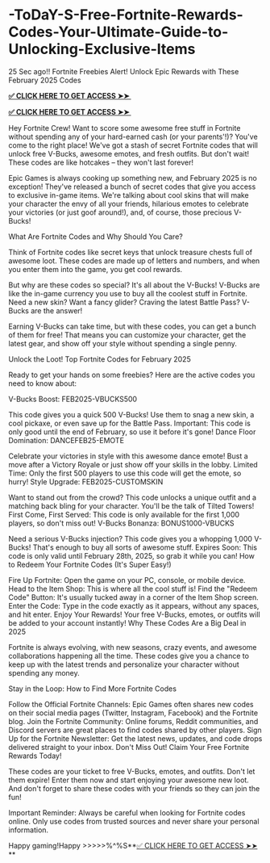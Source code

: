 # -ToDaY-S-Free-Fortnite-Rewards-Codes-Your-Ultimate-Guide-to-Unlocking-Exclusive-Items
25 Sec ago!! Fortnite Freebies Alert! Unlock Epic Rewards with These February 2025 Codes

**[✅ CLICK HERE TO GET ACCESS ➤➤ ​​](https://xnproo.com/giftcards/)**

**[✅ CLICK HERE TO GET ACCESS ➤➤ ​​](https://xnproo.com/giftcards/)**

Hey Fortnite Crew! Want to score some awesome free stuff in Fortnite without spending any of your hard-earned cash (or your parents'!)? You've come to the right place! We've got a stash of secret Fortnite codes that will unlock free V-Bucks, awesome emotes, and fresh outfits. But don't wait! These codes are like hotcakes – they won't last forever!

Epic Games is always cooking up something new, and February 2025 is no exception! They've released a bunch of secret codes that give you access to exclusive in-game items. We're talking about cool skins that will make your character the envy of all your friends, hilarious emotes to celebrate your victories (or just goof around!), and, of course, those precious V-Bucks!

What Are Fortnite Codes and Why Should You Care?

Think of Fortnite codes like secret keys that unlock treasure chests full of awesome loot. These codes are made up of letters and numbers, and when you enter them into the game, you get cool rewards.

But why are these codes so special? It's all about the V-Bucks! V-Bucks are like the in-game currency you use to buy all the coolest stuff in Fortnite. Need a new skin? Want a fancy glider? Craving the latest Battle Pass? V-Bucks are the answer!

Earning V-Bucks can take time, but with these codes, you can get a bunch of them for free! That means you can customize your character, get the latest gear, and show off your style without spending a single penny.

Unlock the Loot! Top Fortnite Codes for February 2025

Ready to get your hands on some freebies? Here are the active codes you need to know about:

V-Bucks Boost: FEB2025-VBUCKS500

This code gives you a quick 500 V-Bucks! Use them to snag a new skin, a cool pickaxe, or even save up for the Battle Pass. Important: This code is only good until the end of February, so use it before it's gone! Dance Floor Domination: DANCEFEB25-EMOTE

Celebrate your victories in style with this awesome dance emote! Bust a move after a Victory Royale or just show off your skills in the lobby. Limited Time: Only the first 500 players to use this code will get the emote, so hurry! Style Upgrade: FEB2025-CUSTOMSKIN

Want to stand out from the crowd? This code unlocks a unique outfit and a matching back bling for your character. You'll be the talk of Tilted Towers! First Come, First Served: This code is only available for the first 1,000 players, so don't miss out! V-Bucks Bonanza: BONUS1000-VBUCKS

Need a serious V-Bucks injection? This code gives you a whopping 1,000 V-Bucks! That's enough to buy all sorts of awesome stuff. Expires Soon: This code is only valid until February 28th, 2025, so grab it while you can! How to Redeem Your Fortnite Codes (It's Super Easy!)

Fire Up Fortnite: Open the game on your PC, console, or mobile device. Head to the Item Shop: This is where all the cool stuff is! Find the "Redeem Code" Button: It's usually tucked away in a corner of the Item Shop screen. Enter the Code: Type in the code exactly as it appears, without any spaces, and hit enter. Enjoy Your Rewards! Your free V-Bucks, emotes, or outfits will be added to your account instantly! Why These Codes Are a Big Deal in 2025

Fortnite is always evolving, with new seasons, crazy events, and awesome collaborations happening all the time. These codes give you a chance to keep up with the latest trends and personalize your character without spending any money.

Stay in the Loop: How to Find More Fortnite Codes

Follow the Official Fortnite Channels: Epic Games often shares new codes on their social media pages (Twitter, Instagram, Facebook) and the Fortnite blog. Join the Fortnite Community: Online forums, Reddit communities, and Discord servers are great places to find codes shared by other players. Sign Up for the Fortnite Newsletter: Get the latest news, updates, and code drops delivered straight to your inbox. Don't Miss Out! Claim Your Free Fortnite Rewards Today!

These codes are your ticket to free V-Bucks, emotes, and outfits. Don't let them expire! Enter them now and start enjoying your awesome new loot. And don't forget to share these codes with your friends so they can join the fun!

Important Reminder: Always be careful when looking for Fortnite codes online. Only use codes from trusted sources and never share your personal information.

Happy gaming!Happy >>>>>%^%S**[✅ CLICK HERE TO GET ACCESS ➤➤ ​​](https://xnproo.com/giftcards/)**
